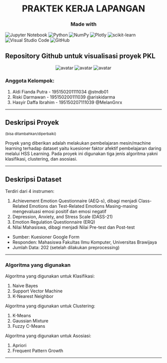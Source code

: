 
<center> <h1><b>PRAKTEK KERJA LAPANGAN</b></h1> </center>
<center> <h3><b>Made with</b></h3> </center>

![Jupyter Notebook](https://img.shields.io/badge/jupyter-%23FA0F00.svg?style=for-the-badge&logo=jupyter&logoColor=white)
![Python](https://img.shields.io/badge/python-3670A0?style=for-the-badge&logo=python&logoColor=ffdd54)
![NumPy](https://img.shields.io/badge/numpy-%23013243.svg?style=for-the-badge&logo=numpy&logoColor=white)
![Plotly](https://img.shields.io/badge/Plotly-%233F4F75.svg?style=for-the-badge&logo=plotly&logoColor=white)
![scikit-learn](https://img.shields.io/badge/scikit--learn-%23F7931E.svg?style=for-the-badge&logo=scikit-learn&logoColor=white)
![Visual Studio Code](https://img.shields.io/badge/Visual%20Studio%20Code-0078d7.svg?style=for-the-badge&logo=visual-studio-code&logoColor=white)
![GitHub](https://img.shields.io/badge/github-%23121011.svg?style=for-the-badge&logo=github&logoColor=white)


## **Repository Github untuk visualisasi proyek PKL**

<center> 

![avatar](https://images.weserv.nl/?url=https://avatars.githubusercontent.com/u/54304759?v=4&h=50&w=50&fit=cover&mask=circle&maxage=7d)
![avatar](https://images.weserv.nl/?url=https://avatars.githubusercontent.com/u/71130014?v=4&h=50&w=50&fit=cover&mask=circle&maxage=7d)
![avatar](https://images.weserv.nl/?url=https://avatars.githubusercontent.com/u/73750362?v=4&h=50&w=50&fit=cover&mask=circle&maxage=7d)

</center>

### Anggota Kelompok:

1. Aldi Fianda Putra - 195150201111034 @stndb01
2. Riski Darmawan - 195150200111039 @ariskidarma
3. Hasyir Daffa Ibrahim - 195150207111039 @MelanGnrx



<hr></hr>

## **Deskripsi Proyek** 
<small>(bisa ditambahkan/diperbaiki)</small>

Proyek yang diberikan adalah melakukan pembelajaran mesin/machine learning terhadap dataset yaitu kuesioner faktor afektif pembelajaran daring melalui HSS Learning. Pada proyek ini digunakan tiga jenis algoritma yakni klasifikasi, clustering, dan asosiasi.

<hr></hr>

## **Deskripsi Dataset**

Terdiri dari 4 instrumen:
1. Achievement Emotion Questionnaire (AEQ-s), dibagi menjadi Class-Related Emotions dan Test-Related Emotions Masing-masing mengevaluasi emosi positif dan emosi negatif
2. Depression, Anxiety, and Stress Scale (DASS-21)
3. Emotion Regulation Questionnaire (ERQ)
4. Nilai Mahasiswa, dibagi menjadi Nilai Pre-test dan Post-test

- Sumber: Kuesioner Google Form
- Responden: Mahasiswa Fakultas Ilmu Komputer, Universitas Brawijaya
- Jumlah Data: 202 (setelah dilakukan preprocessing)
    
<hr></hr>

### **Algoritma yang digunakan**
Algoritma yang digunakan untuk Klasifikasi:
1. Naive Bayes
2. Support Vector Machine
3. K-Nearest Neighbor

Algoritma yang digunakan untuk Clustering:
1. K-Means
2. Gaussian Mixture
3. Fuzzy C-Means

Algoritma yang digunakan untuk Asosiasi:
1. Apriori
2. Frequent Pattern Growth

<hr></hr>